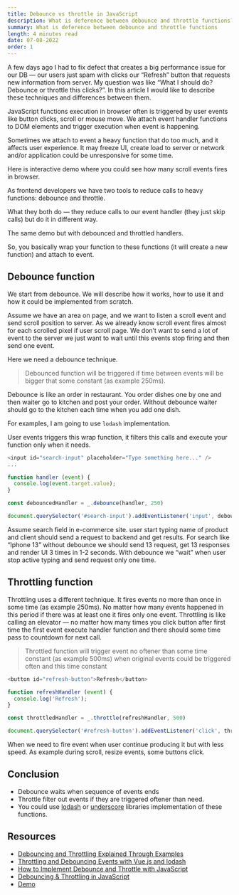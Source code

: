 ```yaml
---
title: Debounce vs throttle in JavaScript
description: What is deference between debounce and throttle functions? 
summary: What is deference between debounce and throttle functions
length: 4 minutes read
date: 07-08-2022
order: 1
---
```


A few days ago I had to fix defect that creates a big performance issue for our DB — our users just spam with clicks our “Refresh” button that requests new information from server. My question was like “What I should do? Debounce or throttle this clicks?”. In this article I would like to describe these techniques and differences between them.

JavaScript functions execution in browser often is triggered by user events like button clicks, scroll or mouse move. We attach event handler functions to DOM elements and trigger execution when event is happening.

Sometimes we attach to event a heavy function that do too much, and it affects user experience. It may freeze UI, create load to server or network and/or application could be unresponsive for some time.

Here is interactive demo where you could see how many scroll events fires in browser.

<scroll-example></scroll-example>

As frontend developers we have two tools to reduce calls to heavy functions: debounce and throttle.

What they both do — they reduce calls to our event handler (they just skip calls) but do it in different way.

The same demo but with debounced and throttled handlers.

<scroll-example with-reduce-methods ></scroll-example>

So, you basically  wrap your function to these functions (it will create a new function) and attach to event.

## Debounce function

We start from debounce. We will describe how it works, how to use it and how it could be implemented from scratch.

Assume we have an area on page, and we want to listen a scroll event and send scroll position to server. As we already know scroll event fires almost for each scrolled pixel if user scroll page. We don’t want to send a lot of event to the server we just want to wait until this events stop firing and then send one event.

Here we need a debounce technique.

> Debounced function will be triggered if time between events will be bigger that some constant (as example 250ms).
>

Debounce is like an order in restaurant. You order dishes one by one and then waiter go to  kitchen and post your order. Without debounce waiter should go to the kitchen each time when you add one dish.

For examples, I am going to use `lodash` implementation.

User events triggers this wrap function, it filters this calls and execute your function only when it needs.

```js
<input id="search-input" placeholder="Type something here..." />
...

function handler (event) {
  console.log(event.target.value);
}

const debouncedHandler = _.debounce(handler, 250)

document.querySelector('#search-input').addEventListener('input', debouncedHandler)
```

Assume search field in e-commerce site. user start typing name of product and client should send a request to backend and get results. For search like “Iphone 13” without debounce we should send 13 request, get 13 responses and render UI 3 times in 1-2 seconds. With debounce we “wait” when user stop active typing and send request only one time.

## Throttling function

Throttling uses a different technique. It fires events no more than once in some time (as example 250ms). No matter how many events happened in this period if there was at least one it fires only one event. Throttling is like calling an elevator — no matter how many times you click button after first time the first event execute handler function and there should some time pass to countdown for next call.

> Throttled function will trigger event no oftener than some time constant (as example 500ms) when original events could be triggered often and this time constant
>

```js
<button id="refresh-button">Refresh</button>

function refreshHandler (event) {
  console.log('Refresh');
}

const throttledHandler = _.throttle(refreshHandler, 500)

document.querySelector('#refresh-button').addEventListener('click', throttledHandler)
```

When we need to fire event when user continue producing it but with less speed. As example during scroll, resize events, some buttons click.

## Conclusion


- Debounce waits when sequence of events ends
- Throttle filter out events if they are triggered oftener than need.
- You could use [lodash](https://lodash.com/docs/4.17.15#debounce) or [underscore](https://underscorejs.org/#throttle) libraries implementation of these functions.

## Resources


- [Debouncing and Throttling Explained Through Examples](https://css-tricks.com/debouncing-throttling-explained-examples/)
- [Throttling and Debouncing Events with Vue.js and lodash](https://www.digitalocean.com/community/tutorials/vuejs-lodash-throttle-debounce)
- [How to Implement Debounce and Throttle with JavaScript](https://webdesign.tutsplus.com/tutorials/javascript-debounce-and-throttle--cms-36783)
- [Debouncing & Throttling in JavaScript](https://medium.com/nerd-for-tech/debouncing-throttling-in-javascript-d36ace200cea)
- [Demo](https://web.archive.org/web/20220117092326/http://demo.nimius.net/debounce_throttle/)
